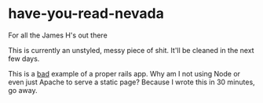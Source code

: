 # have-you-read-nevada
For all the James H's out there

This is currently an unstyled, messy piece of shit. It'll be cleaned in the next
few days.

This is a [bad](http://www.etymonline.com/index.php?term=bad) example of a
proper rails app. Why am I not using Node or even just Apache to serve a static
page? Because I wrote this in 30 minutes, go away.
 
